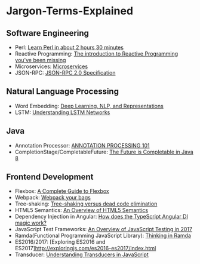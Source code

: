 # Jargon-Terms-Explained  

## Software Engineering  
- Perl: [Learn Perl in about 2 hours 30 minutes](https://qntm.org/files/perl/perl.html)  
- Reactive Programming: [The introduction to Reactive Programming you've been missing](https://gist.github.com/staltz/868e7e9bc2a7b8c1f754)  
- Microservices: [Microservices](http://martinfowler.com/articles/microservices.html)  
- JSON-RPC: [JSON-RPC 2.0 Specification](http://www.jsonrpc.org/specification)  

## Natural Language Processing  
- Word Embedding: [Deep Learning, NLP, and Representations](http://colah.github.io/posts/2014-07-NLP-RNNs-Representations/)  
- LSTM: [Understanding LSTM Networks](http://colah.github.io/posts/2015-08-Understanding-LSTMs/)  

## Java  
- Annotation Processor: [ANNOTATION PROCESSING 101](http://hannesdorfmann.com/annotation-processing/annotationprocessing101)  
- CompletionStage/CompletableFuture: [The Future is Completable in Java 8](http://www.jesperdj.com/2015/09/26/the-future-is-completable-in-java-8/)  

## Frontend Development  
- Flexbox: [A Complete Guide to Flexbox](https://css-tricks.com/snippets/css/a-guide-to-flexbox/)  
- Webpack: [Webpack your bags](https://blog.madewithlove.be/post/webpack-your-bags/)  
- Tree-shaking: [Tree-shaking versus dead code elimination](https://medium.com/@Rich_Harris/tree-shaking-versus-dead-code-elimination-d3765df85c80)  
- HTML5 Semantics: [An Overview of HTML5 Semantics](https://codepen.io/mi-lee/post/an-overview-of-html5-semantics)  
- Dependency Injection in Angular: [How does the TypeScript Angular DI magic work?](http://nicholasjohnson.com/blog/how-angular2-di-works-with-typescript/)  
- JavaScript Test Frameworks: [An Overview of JavaScript Testing in 2017](https://medium.com/powtoon-engineering/a-complete-guide-to-testing-javascript-in-2017-a217b4cd5a2a)  
- Ramda(Functional Programming JavaScript Library): [Thinking in Ramda](http://randycoulman.com/blog/categories/thinking-in-ramda/)  
- ES2016/2017: [Exploring ES2016 and ES2017]http://exploringjs.com/es2016-es2017/index.html  
- Transducer: [Understanding Transducers in JavaScript](https://medium.com/@roman01la/understanding-transducers-in-javascript-3500d3bd9624)  
